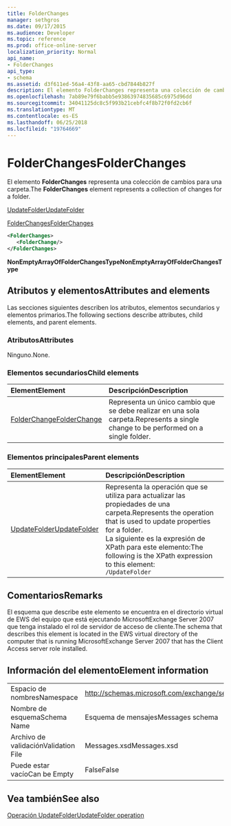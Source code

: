 ```yaml
---
title: FolderChanges
manager: sethgros
ms.date: 09/17/2015
ms.audience: Developer
ms.topic: reference
ms.prod: office-online-server
localization_priority: Normal
api_name:
- FolderChanges
api_type:
- schema
ms.assetid: d3f611ed-56a4-43f8-aa65-cbd7844b827f
description: El elemento FolderChanges representa una colección de cambios para una carpeta.
ms.openlocfilehash: 7ab89e79f6babb5e93863974835685c6975d96dd
ms.sourcegitcommit: 34041125dc8c5f993b21cebfc4f8b72f0fd2cb6f
ms.translationtype: MT
ms.contentlocale: es-ES
ms.lasthandoff: 06/25/2018
ms.locfileid: "19764669"
---
```

# <a name="folderchanges"></a><span data-ttu-id="e1474-103">FolderChanges</span><span class="sxs-lookup"><span data-stu-id="e1474-103">FolderChanges</span></span>

<span data-ttu-id="e1474-104">El elemento **FolderChanges** representa una colección de cambios para una carpeta.</span><span class="sxs-lookup"><span data-stu-id="e1474-104">The **FolderChanges** element represents a collection of changes for a folder.</span></span> 
  
[<span data-ttu-id="e1474-105">UpdateFolder</span><span class="sxs-lookup"><span data-stu-id="e1474-105">UpdateFolder</span></span>](updatefolder.md)
  
[<span data-ttu-id="e1474-106">FolderChanges</span><span class="sxs-lookup"><span data-stu-id="e1474-106">FolderChanges</span></span>](folderchanges.md)
  
```xml
<FolderChanges>
   <FolderChange/>
</FolderChanges>
```

 <span data-ttu-id="e1474-107">**NonEmptyArrayOfFolderChangesType**</span><span class="sxs-lookup"><span data-stu-id="e1474-107">**NonEmptyArrayOfFolderChangesType**</span></span>
## <a name="attributes-and-elements"></a><span data-ttu-id="e1474-108">Atributos y elementos</span><span class="sxs-lookup"><span data-stu-id="e1474-108">Attributes and elements</span></span>

<span data-ttu-id="e1474-109">Las secciones siguientes describen los atributos, elementos secundarios y elementos primarios.</span><span class="sxs-lookup"><span data-stu-id="e1474-109">The following sections describe attributes, child elements, and parent elements.</span></span>
  
### <a name="attributes"></a><span data-ttu-id="e1474-110">Atributos</span><span class="sxs-lookup"><span data-stu-id="e1474-110">Attributes</span></span>

<span data-ttu-id="e1474-111">Ninguno.</span><span class="sxs-lookup"><span data-stu-id="e1474-111">None.</span></span>
  
### <a name="child-elements"></a><span data-ttu-id="e1474-112">Elementos secundarios</span><span class="sxs-lookup"><span data-stu-id="e1474-112">Child elements</span></span>

|<span data-ttu-id="e1474-113">**Element**</span><span class="sxs-lookup"><span data-stu-id="e1474-113">**Element**</span></span>|<span data-ttu-id="e1474-114">**Descripción**</span><span class="sxs-lookup"><span data-stu-id="e1474-114">**Description**</span></span>|
|:-----|:-----|
|[<span data-ttu-id="e1474-115">FolderChange</span><span class="sxs-lookup"><span data-stu-id="e1474-115">FolderChange</span></span>](folderchange.md) <br/> |<span data-ttu-id="e1474-116">Representa un único cambio que se debe realizar en una sola carpeta.</span><span class="sxs-lookup"><span data-stu-id="e1474-116">Represents a single change to be performed on a single folder.</span></span>  <br/> |
   
### <a name="parent-elements"></a><span data-ttu-id="e1474-117">Elementos principales</span><span class="sxs-lookup"><span data-stu-id="e1474-117">Parent elements</span></span>

|<span data-ttu-id="e1474-118">**Element**</span><span class="sxs-lookup"><span data-stu-id="e1474-118">**Element**</span></span>|<span data-ttu-id="e1474-119">**Descripción**</span><span class="sxs-lookup"><span data-stu-id="e1474-119">**Description**</span></span>|
|:-----|:-----|
|[<span data-ttu-id="e1474-120">UpdateFolder</span><span class="sxs-lookup"><span data-stu-id="e1474-120">UpdateFolder</span></span>](updatefolder.md) <br/> |<span data-ttu-id="e1474-121">Representa la operación que se utiliza para actualizar las propiedades de una carpeta.</span><span class="sxs-lookup"><span data-stu-id="e1474-121">Represents the operation that is used to update properties for a folder.</span></span>  <br/> <span data-ttu-id="e1474-122">La siguiente es la expresión de XPath para este elemento:</span><span class="sxs-lookup"><span data-stu-id="e1474-122">The following is the XPath expression to this element:</span></span>  <br/>  `/UpdateFolder` <br/> |
   
## <a name="remarks"></a><span data-ttu-id="e1474-123">Comentarios</span><span class="sxs-lookup"><span data-stu-id="e1474-123">Remarks</span></span>

<span data-ttu-id="e1474-124">El esquema que describe este elemento se encuentra en el directorio virtual de EWS del equipo que está ejecutando MicrosoftExchange Server 2007 que tenga instalado el rol de servidor de acceso de cliente.</span><span class="sxs-lookup"><span data-stu-id="e1474-124">The schema that describes this element is located in the EWS virtual directory of the computer that is running MicrosoftExchange Server 2007 that has the Client Access server role installed.</span></span>
  
## <a name="element-information"></a><span data-ttu-id="e1474-125">Información del elemento</span><span class="sxs-lookup"><span data-stu-id="e1474-125">Element information</span></span>

|||
|:-----|:-----|
|<span data-ttu-id="e1474-126">Espacio de nombres</span><span class="sxs-lookup"><span data-stu-id="e1474-126">Namespace</span></span>  <br/> |http://schemas.microsoft.com/exchange/services/2006/messages  <br/> |
|<span data-ttu-id="e1474-127">Nombre de esquema</span><span class="sxs-lookup"><span data-stu-id="e1474-127">Schema Name</span></span>  <br/> |<span data-ttu-id="e1474-128">Esquema de mensajes</span><span class="sxs-lookup"><span data-stu-id="e1474-128">Messages schema</span></span>  <br/> |
|<span data-ttu-id="e1474-129">Archivo de validación</span><span class="sxs-lookup"><span data-stu-id="e1474-129">Validation File</span></span>  <br/> |<span data-ttu-id="e1474-130">Messages.xsd</span><span class="sxs-lookup"><span data-stu-id="e1474-130">Messages.xsd</span></span>  <br/> |
|<span data-ttu-id="e1474-131">Puede estar vacío</span><span class="sxs-lookup"><span data-stu-id="e1474-131">Can be Empty</span></span>  <br/> |<span data-ttu-id="e1474-132">False</span><span class="sxs-lookup"><span data-stu-id="e1474-132">False</span></span>  <br/> |
   
## <a name="see-also"></a><span data-ttu-id="e1474-133">Vea también</span><span class="sxs-lookup"><span data-stu-id="e1474-133">See also</span></span>



[<span data-ttu-id="e1474-134">Operación UpdateFolder</span><span class="sxs-lookup"><span data-stu-id="e1474-134">UpdateFolder operation</span></span>](updatefolder-operation.md)

